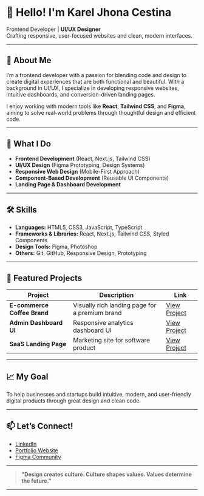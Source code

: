 # 👋 Hello! I'm Karel Jhona Cestina

Frontend Developer | **UI/UX Designer**  
Crafting responsive, user-focused websites and clean, modern interfaces.

---

## 🚀 About Me

I’m a frontend developer with a passion for blending code and design to create digital experiences that are both functional and beautiful. With a background in UI/UX, I specialize in developing responsive websites, intuitive dashboards, and conversion-driven landing pages.

I enjoy working with modern tools like **React**, **Tailwind CSS**, and **Figma**, aiming to solve real-world problems through thoughtful design and efficient code.

---

## 🎨 What I Do

- **Frontend Development** (React, Next.js, Tailwind CSS)
- **UI/UX Design** (Figma Prototyping, Design Systems)
- **Responsive Web Design** (Mobile-First Approach)
- **Component-Based Development** (Reusable UI Components)
- **Landing Page & Dashboard Development**

---

## 🛠️ Skills

- **Languages:** HTML5, CSS3, JavaScript, TypeScript
- **Frameworks & Libraries:** React, Next.js, Tailwind CSS, Styled Components
- **Design Tools:** Figma, Photoshop
- **Others:** Git, GitHub, Responsive Design, Prototyping

---

## 📂 Featured Projects

| Project                         | Description                                   | Link |
|---------------------------------|-----------------------------------------------|------|
| **E-commerce Coffee Brand**     | Visually rich landing page for a premium brand | [View Project](#) |
| **Admin Dashboard UI**          | Responsive analytics dashboard UI             | [View Project](#) |
| **SaaS Landing Page**           | Marketing site for software product           | [View Project](#) |

---

## 📈 My Goal

To help businesses and startups build intuitive, modern, and user-friendly digital products through great design and clean code.

---

## 📫 Let’s Connect!

- [LinkedIn](https://www.linkedin.com/)
- [Portfolio Website](https://yourportfolio.com)
- [Figma Community](https://figma.com/@yourusername)

---

> **"Design creates culture. Culture shapes values. Values determine the future."**

---

